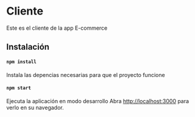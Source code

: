 # Cliente
Este es el cliente de la app E-commerce

## Instalación 
#### `npm install`
Instala las depencias necesarias para que el proyecto funcione

#### `npm start`
Ejecuta la aplicación en modo desarrollo
Abra [http://localhost:3000](http://localhost:3000) para verlo en su navegador.